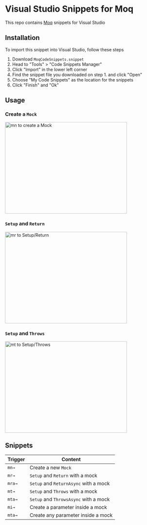 # Visual Studio Snippets for Moq

This repo contains [Moq](https://github.com/moq/moq4) snippets for Visual Studio

## Installation

To import this snippet into Visual Studio, follow these steps

1. Download `MoqCodeSnippets.snippet`
2. Head to "Tools" > "Code Snippets Manager"
3. Click "Import" in the lower left corner
4. Find the snippet file you downloaded on step 1. and click "Open"
5. Choose "My Code Snippets" as the location for the snippets
6. Click "Finish" and "Ok"

## Usage

### Create a `Mock`

<img src="/canro91/VSMoqSnippets/raw/master/assets/NewMock.gif" alt="mn to create a Mock" width="400" height="300">

### `Setup` and `Return`

<img src="/canro91/VSMoqSnippets/raw/master/assets/Return.gif" alt="mr to Setup/Return" width="400" height="300">

### `Setup` and `Throws`

<img src="/canro91/VSMoqSnippets/raw/master/assets/Throw.gif" alt="mt to Setup/Throws" width="400" height="300">

## Snippets 

| Trigger | Content |
|---|---|
| `mn→` | Create a new `Mock` |
| `mr→` | `Setup` and `Return` with a mock |
| `mra→` | `Setup` and `ReturnAsync` with a mock |
| `mt→` | `Setup` and `Throws` with a mock |
| `mta→` | `Setup` and `ThrowsAsync` with a mock |
| `mi→` | Create a parameter inside a mock |
| `mta→` | Create any parameter inside a mock |
